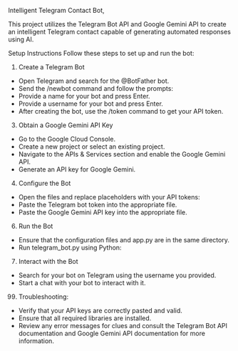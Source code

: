 Intelligent Telegram Contact Bot,

This project utilizes the Telegram Bot API and Google Gemini API to create an intelligent Telegram contact capable of generating automated responses using AI.

Setup Instructions
Follow these steps to set up and run the bot:

1. Create a Telegram Bot
- Open Telegram and search for the @BotFather bot.
- Send the /newbot command and follow the prompts:
- Provide a name for your bot and press Enter.
- Provide a username for your bot and press Enter.
- After creating the bot, use the /token command to get your API token.

3. Obtain a Google Gemini API Key
- Go to the Google Cloud Console.
- Create a new project or select an existing project.
- Navigate to the APIs & Services section and enable the Google Gemini API.
- Generate an API key for Google Gemini.

4. Configure the Bot
- Open the files and replace placeholders with your API tokens:
- Paste the Telegram bot token into the appropriate file.
- Paste the Google Gemini API key into the appropriate file.

6. Run the Bot
- Ensure that the configuration files and app.py are in the same directory.
- Run telegram_bot.py using Python:

7. Interact with the Bot
- Search for your bot on Telegram using the username you provided.
- Start a chat with your bot to interact with it.

99. Troubleshooting:
- Verify that your API keys are correctly pasted and valid.
- Ensure that all required libraries are installed.
- Review any error messages for clues and consult the Telegram Bot API documentation and Google Gemini API documentation for more information.
